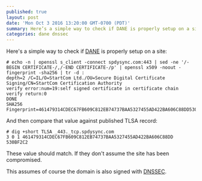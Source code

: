 ```yaml
---
published: true
layout: post
date: 'Mon Oct 3 2016 13:20:00 GMT-0700 (PDT)'
summary: Here’s a simple way to check if DANE is properly setup on a site
categories: dane dnssec
---
```

Here's a simple way to check if [DANE](https://en.wikipedia.org/wiki/DNS-based_Authentication_of_Named_Entities) is properly setup on a site:

    # echo -n | openssl s_client -connect spdysync.com:443 | sed -ne '/-BEGIN CERTIFICATE-/,/-END CERTIFICATE-/p' | openssl x509 -noout -fingerprint -sha256 | tr -d :
    depth=2 /C=IL/O=StartCom Ltd./OU=Secure Digital Certificate Signing/CN=StartCom Certification Authority
    verify error:num=19:self signed certificate in certificate chain
    verify return:0
    DONE
    SHA256 Fingerprint=461479314CDEC67FB609C812EB74737BAA5327455AD422BA606C88DD530BF2C2

And then compare that value against published TLSA record:

    # dig +short TLSA _443._tcp.spdysync.com
    3 0 1 461479314CDEC67FB609C812EB74737BAA5327455AD422BA606C88DD 530BF2C2

These value should match. If they don't assume the site has been compromised.

This assumes of course the domain is also signed with [DNSSEC](https://en.wikipedia.org/wiki/Domain_Name_System_Security_Extensions).
